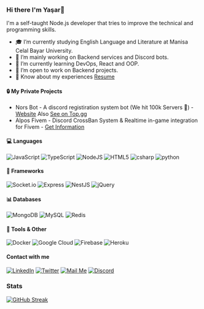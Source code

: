 ### Hi there I'm Yaşar👋
I'm a self-taught Node.js developer that tries to improve the technical and programming skills.

- 🎓 I’m currently studying English Language and Literature at Manisa Celal Bayar University.
- 🔭 I’m mainly working on Backend services and Discord bots.
- 🌱 I’m currently learning DevOps, React and OOP.
- 👯 I’m open to work on Backend projects.
- 📄 Know about my experiences [Resume](https://rxresu.me/r/qhbU3Mkl)

#### 🔒 My Private Projects
- Nors Bot - A discord registiration system bot (We hit 100k Servers 🎉) - [Website](https://norsbot.xyz) Also [See on Top.gg](https://top.gg/bot/681137419663441933)
- Alpos Fivem - Discord CrossBan System & Realtime in-game integration for Fivem - [Get Information](https://nioteknoloji.com/alpos-projesi/)

#### 💻 Languages
<img alt="JavaScript" src="https://img.shields.io/badge/javascript%20-%23323330.svg?&style=for-the-badge&logo=javascript&logoColor=%23F7DF1E"/> <img alt="TypeScript" src="https://img.shields.io/badge/typescript-%23007ACC.svg?style=for-the-badge&logo=typescript&logoColor=white"/> <img alt="NodeJS" src="https://img.shields.io/badge/node.js%20-%2343853D.svg?&style=for-the-badge&logo=node.js&logoColor=white"/> <img alt="HTML5" src="https://img.shields.io/badge/html5%20-%23E34F26.svg?&style=for-the-badge&logo=html5&logoColor=white"/> <img alt="csharp" src="https://img.shields.io/badge/c%23-%23239120.svg?style=for-the-badge&logo=c-sharp&logoColor=white"/> <img alt="python" src="https://img.shields.io/badge/python-%23323330.svg?style=for-the-badge&logo=python&logoColor=white"/> 

#### :rocket: Frameworks
<img alt="Socket.io" src="https://img.shields.io/badge/socket.io%20-%23404d59.svg?&style=for-the-badge&logo=socket.io&logoColor=white"/> <img alt="Express" src="https://img.shields.io/badge/express.js-%23404d59.svg?style=for-the-badge&logo=express&logoColor=%2361DAFB"/> <img alt="NestJS" src="https://img.shields.io/badge/nestjs-%23E0234E.svg?style=for-the-badge&logo=nestjs&logoColor=white" /> <img alt="jQuery" src="https://img.shields.io/badge/jquery%20-%230769AD.svg?&style=for-the-badge&logo=jquery&logoColor=white"/> 

#### 📊 Databases
<img alt="MongoDB" src="https://img.shields.io/badge/MongoDB-%234ea94b.svg?style=for-the-badge&logo=mongodb&logoColor=white" /> <img alt="MySQL" src="https://img.shields.io/badge/mysql-%2300f.svg?style=for-the-badge&logo=mysql&logoColor=white"/> <img alt="Redis" src="https://img.shields.io/badge/redis-%23DD0031.svg?style=for-the-badge&logo=redis&logoColor=white" />

#### 🔧 Tools & Other
<img alt="Docker" src="https://img.shields.io/badge/docker-%230db7ed.svg?style=for-the-badge&logo=docker&logoColor=white" /> <img alt="Google Cloud" src="https://img.shields.io/badge/GoogleCloud-%234285F4.svg?style=for-the-badge&logo=google-cloud&logoColor=white" /> <img alt="Firebase" src="https://img.shields.io/badge/firebase-%23039BE5.svg?style=for-the-badge&logo=firebase" /> <img alt="Heroku" src="https://img.shields.io/badge/heroku-%23430098.svg?style=for-the-badge&logo=heroku&logoColor=white" />

#### Contact with me

[![LinkedIn](https://img.shields.io/badge/linkedin-%230077B5.svg?style=for-the-badge&logo=linkedin&logoColor=white)](https://linkedin.com/in/yasar-yilmaz)
[![Twitter](https://img.shields.io/badge/ysrylmz32-%231DA1F2.svg?style=for-the-badge&logo=Twitter&logoColor=white)](https://twitter.com/ysrylmz32)
[![Mail Me](https://img.shields.io/badge/mail-D14836?style=for-the-badge&logo=gmail&logoColor=white)](mailto:yasar.ylmz.yt@gmail.com)
[![Discord](https://img.shields.io/badge/discord-5865f2?style=for-the-badge&logo=discord&logoColor=white)](https://discord.com/users/380411952666640385)

### Stats
[![GitHub Streak](https://streak-stats.demolab.com?user=sineckers&theme=tokyonight&border_radius=3&date_format=j%20M%5B%20Y%5D&mode=weekly)](https://git.io/streak-stats)
